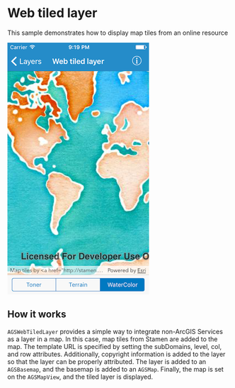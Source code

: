 # Web tiled layer

This sample demonstrates how to display map tiles from an online
resource

![](image1.png)

## How it works

`AGSWebTiledLayer` provides a simple way to integrate non-ArcGIS
Services as a layer in a map. In this case, map tiles from Stamen are
added to the map. The template URL is specified by setting the
subDomains, level, col, and row attributes. Additionally, copyright
information is added to the layer so that the layer can be properly
attributed. The layer is added to an `AGSBasemap`, and the basemap is
added to an `AGSMap`. Finally, the map is set on the `AGSMapView`, and
the tiled layer is displayed.
